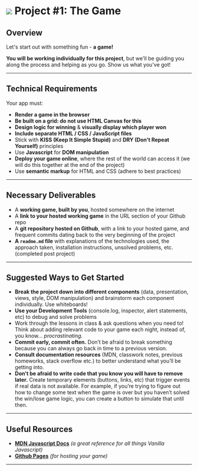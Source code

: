 # ![](https://ga-dash.s3.amazonaws.com/production/assets/logo-9f88ae6c9c3871690e33280fcf557f33.png) Project #1: The Game

## Overview

Let's start out with something fun - **a game!**

**You will be working individually for this project**, but we'll be guiding you along the process and helping as you go. Show us what you've got!


---

## Technical Requirements

Your app must:

* **Render a game in the browser**
* **Be built on a grid: do not use HTML Canvas for this**
* **Design logic for winning** & **visually display which player won**
* **Include separate HTML / CSS / JavaScript files**
* Stick with **KISS (Keep It Simple Stupid)** and **DRY (Don't Repeat Yourself)** principles
* Use **Javascript** for **DOM manipulation**
* **Deploy your game online**, where the rest of the world can access it (we will do this together at the end of the project)
* Use **semantic markup** for HTML and CSS (adhere to best practices)

---

## Necessary Deliverables

* A **working game, built by you**, hosted somewhere on the internet
* A **link to your hosted working game** in the URL section of your Github repo
* A **git repository hosted on Github**, with a link to your hosted game, and frequent commits dating back to the very beginning of the project
* **A ``readme.md`` file** with explanations of the technologies used, the approach taken, installation instructions, unsolved problems, etc. (completed post project)

---

## Suggested Ways to Get Started

* **Break the project down into different components** (data, presentation, views, style, DOM manipulation) and brainstorm each component individually. Use whiteboards!
* **Use your Development Tools** (console.log, inspector, alert statements, etc) to debug and solve problems
* Work through the lessons in class & ask questions when you need to! Think about adding relevant code to your game each night, instead of, you know... _procrastinating_.
* **Commit early, commit often.** Don’t be afraid to break something because you can always go back in time to a previous version.
* **Consult documentation resources** (MDN, classwork notes, previous homeworks, stack overflow etc.) to better understand what you’ll be getting into.
* **Don’t be afraid to write code that you know you will have to remove later.** Create temporary elements (buttons, links, etc) that trigger events if real data is not available. For example, if you’re trying to figure out how to change some text when the game is over but you haven’t solved the win/lose game logic, you can create a button to simulate that until then.

---

## Useful Resources

* **[MDN Javascript Docs](https://developer.mozilla.org/en-US/docs/Web/JavaScript)** _(a great reference for all things Vanilla Javascript)_
* **[Github Pages](https://pages.github.com)** _(for hosting your game)_

---
